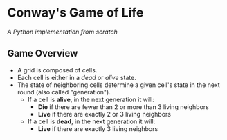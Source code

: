 # Conway's Game of Life

_A Python implementation from scratch_

## Game Overview

- A grid is composed of cells.
- Each cell is either in a _dead_ or _alive_ state.
- The state of neighboring cells determine a given cell's state in the next
  round (also called "generation").
  - If a cell is **alive**, in the next generation it will:
    - **Die** if there are fewer than 2 or more than 3 living neighbors
    - **Live** if there are exactly 2 or 3 living neighbors
  - If a cell is **dead**, in the next generation it will:
    - **Live** if there are exactly 3 living neighbors
